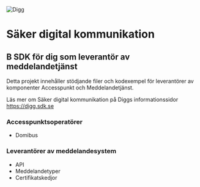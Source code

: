 ![Digg](https://github.com/diggsweden/.github/blob/main/profile/digg-logo.png?raw=trueassets/20240215_075358_digg-logo.pn)

# Säker digital kommunikation

## B SDK för dig som leverantör av meddelandetjänst

Detta projekt innehåller stödjande filer och kodexempel för leverantörer av komponenter Accesspunkt och Meddelandetjänst.

Läs mer om Säker digital kommunikation på Diggs informationssidor https://digg.sdk.se


### Accesspunktsoperatörer
- Domibus

### Leverantörer av meddelandesystem
- API
- Meddelandetyper
- Certifikatskedjor

